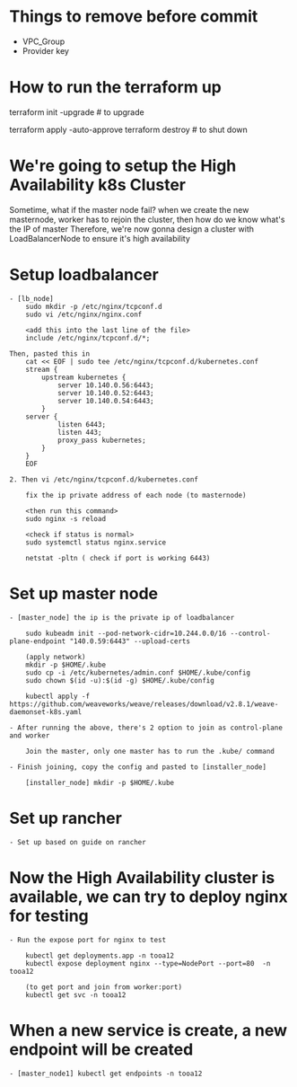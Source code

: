 # Things to remove before commit

-   VPC_Group
-   Provider key

# How to run the terraform up

terraform init -upgrade # to upgrade

terraform apply -auto-approve
terraform destroy # to shut down

# We're going to setup the High Availability k8s Cluster

Sometime, what if the master node fail? when we create the new masternode, worker has to rejoin the cluster, then how do we know what's the IP of master
Therefore, we're now gonna design a cluster with LoadBalancerNode to ensure it's high availability

# Setup loadbalancer

    - [lb_node]
        sudo mkdir -p /etc/nginx/tcpconf.d
        sudo vi /etc/nginx/nginx.conf

        <add this into the last line of the file>
        include /etc/nginx/tcpconf.d/*;

    Then, pasted this in
        cat << EOF | sudo tee /etc/nginx/tcpconf.d/kubernetes.conf
        stream {
            upstream kubernetes {
                server 10.140.0.56:6443;
                server 10.140.0.52:6443;
                server 10.140.0.54:6443;
            }
        server {
                listen 6443;
                listen 443;
                proxy_pass kubernetes;
            }
        }
        EOF

    2. Then vi /etc/nginx/tcpconf.d/kubernetes.conf

        fix the ip private address of each node (to masternode)

        <then run this command>
        sudo nginx -s reload

        <check if status is normal>
        sudo systemctl status nginx.service

        netstat -pltn ( check if port is working 6443)

# Set up master node

    - [master_node] the ip is the private ip of loadbalancer

        sudo kubeadm init --pod-network-cidr=10.244.0.0/16 --control-plane-endpoint "140.0.59:6443" --upload-certs

        (apply network)
        mkdir -p $HOME/.kube
        sudo cp -i /etc/kubernetes/admin.conf $HOME/.kube/config
        sudo chown $(id -u):$(id -g) $HOME/.kube/config

        kubectl apply -f https://github.com/weaveworks/weave/releases/download/v2.8.1/weave-daemonset-k8s.yaml

    - After running the above, there's 2 option to join as control-plane and worker

        Join the master, only one master has to run the .kube/ command

    - Finish joining, copy the config and pasted to [installer_node]

        [installer_node] mkdir -p $HOME/.kube

# Set up rancher

    - Set up based on guide on rancher

# Now the High Availability cluster is available, we can try to deploy nginx for testing

    - Run the expose port for nginx to test

        kubectl get deployments.app -n tooa12
        kubectl expose deployment nginx --type=NodePort --port=80  -n tooa12

        (to get port and join from worker:port)
        kubectl get svc -n tooa12

# When a new service is create, a new endpoint will be created

    - [master_node1] kubectl get endpoints -n tooa12
